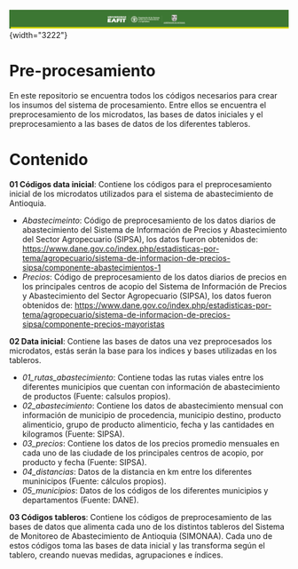 ![](logo.jpeg){width="3222"}

# Pre-procesamiento

En este repositorio se encuentra todos los códigos necesarios para crear los insumos del sistema de procesamiento. Entre ellos se encuentra el preprocesamiento de los microdatos, las bases de datos iniciales y el preprocesamiento a las bases de datos de los diferentes tableros.

# Contenido

**01 Códigos data inicial**: Contiene los códigos para el preprocesamiento inicial de los microdatos utilizados para el sistema de abastecimiento de Antioquia.

-   *Abastecimeinto*: Código de preprocesamiento de los datos diarios de abastecimiento del Sistema de Información de Precios y Abastecimiento del Sector Agropecuario (SIPSA), los datos fueron obtenidos de: <https://www.dane.gov.co/index.php/estadisticas-por-tema/agropecuario/sistema-de-informacion-de-precios-sipsa/componente-abastecimientos-1>
-   *Precios*: Código de preprocesamiento de los datos diarios de precios en los principales centros de acopio del Sistema de Información de Precios y Abastecimiento del Sector Agropecuario (SIPSA), los datos fueron obtenidos de: <https://www.dane.gov.co/index.php/estadisticas-por-tema/agropecuario/sistema-de-informacion-de-precios-sipsa/componente-precios-mayoristas>

**02 Data inicial**: Contiene las bases de datos una vez preprocesados los microdatos, estás serán la base para los indices y bases utilizadas en los tableros.

-   *01_rutas_abastecimiento*: Contiene todas las rutas viales entre los diferentes municipios que cuentan con información de abastecimiento de productos (Fuente: calsulos propios).
-   *02_abastecimiento*: Contiene los datos de abastecimiento mensual con información de municipio de procedencia, municipio destino, producto alimenticio, grupo de producto alimenticio, fecha y las cantidades en kilogramos (Fuente: SIPSA).
-   *03_precios*: Contiene los datos de los precios promedio mensuales en cada uno de las ciudade de los principales centros de acopio, por producto y fecha (Fuente: SIPSA).
-   *04_distancias*: Datos de la distancia en km entre los diferentes muninicipos (Fuente: cálculos propios).
-   *05_municipios*: Datos de los códigos de los diferentes municipios y departamentos (Fuente: DANE).

**03 Códigos tableros**: Contiene los códigos de preprocesamiento de las bases de datos que alimenta cada uno de los distintos tableros del Sistema de Monitoreo de Abastecimiento de Antioquia (SIMONAA). Cada uno de estos códigos toma las bases de data inicial y las transforma según el tablero, creando nuevas medidas, agrupaciones e índices.

